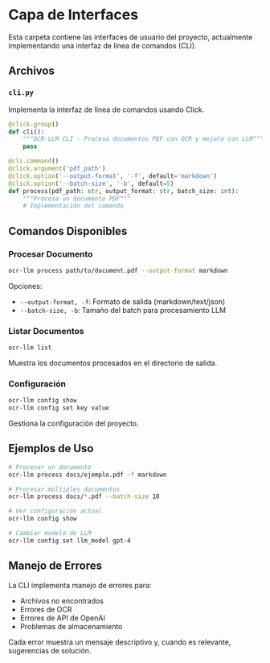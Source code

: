 # Capa de Interfaces

Esta carpeta contiene las interfaces de usuario del proyecto, actualmente implementando una interfaz de línea de comandos (CLI).

## Archivos

### `cli.py`

Implementa la interfaz de línea de comandos usando Click.

```python
@click.group()
def cli():
    """OCR-LLM CLI - Procesa documentos PDF con OCR y mejora con LLM"""
    pass

@cli.command()
@click.argument('pdf_path')
@click.option('--output-format', '-f', default='markdown')
@click.option('--batch-size', '-b', default=5)
def process(pdf_path: str, output_format: str, batch_size: int):
    """Procesa un documento PDF"""
    # Implementación del comando
```

## Comandos Disponibles

### Procesar Documento
```bash
ocr-llm process path/to/document.pdf --output-format markdown
```

Opciones:
- `--output-format, -f`: Formato de salida (markdown/text/json)
- `--batch-size, -b`: Tamaño del batch para procesamiento LLM

### Listar Documentos
```bash
ocr-llm list
```

Muestra los documentos procesados en el directorio de salida.

### Configuración
```bash
ocr-llm config show
ocr-llm config set key value
```

Gestiona la configuración del proyecto.

## Ejemplos de Uso

```bash
# Procesar un documento
ocr-llm process docs/ejemplo.pdf -f markdown

# Procesar múltiples documentos
ocr-llm process docs/*.pdf --batch-size 10

# Ver configuración actual
ocr-llm config show

# Cambiar modelo de LLM
ocr-llm config set llm_model gpt-4
```

## Manejo de Errores

La CLI implementa manejo de errores para:
- Archivos no encontrados
- Errores de OCR
- Errores de API de OpenAI
- Problemas de almacenamiento

Cada error muestra un mensaje descriptivo y, cuando es relevante, sugerencias de solución.
